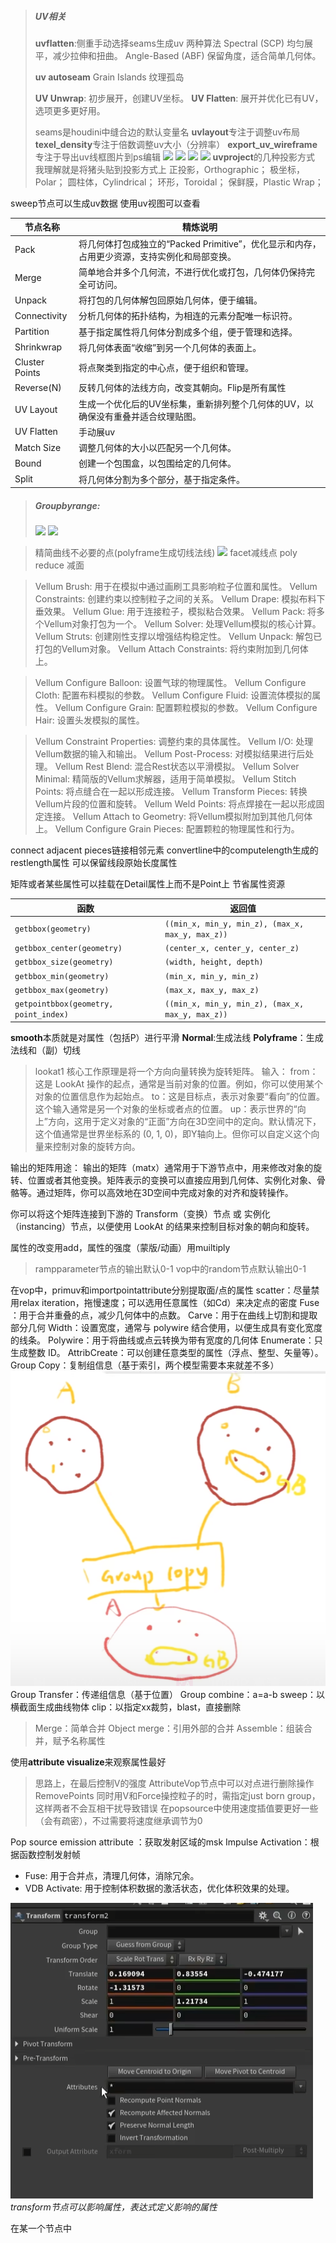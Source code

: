 >##### UV相关
>**uvflatten**:侧重手动选择seams生成uv 两种算法
Spectral (SCP) 均匀展平，减少拉伸和扭曲。
Angle-Based (ABF) 保留角度，适合简单几何体。
>
>**uv autoseam**
Grain Islands 纹理孤岛
>
>**UV Unwrap**: 初步展开，创建UV坐标。
**UV Flatten**: 展开并优化已有UV，选项更多更好用。
>
>seams是houdini中缝合边的默认变量名
**uvlayout**专注于调整uv布局
**texel_density**专注于倍数调整uv大小（分辨率）
**export_uv_wireframe** 专注于导出uv线框图片到ps编辑
![](d:/BaiduSyncdisk/DyVault/Notes/Houdini/images/2024-12-19-23-18-55.png)
![](d:/BaiduSyncdisk/DyVault/Notes/Houdini/images/2024-12-19-23-19-16.png)
![](d:/BaiduSyncdisk/DyVault/Notes/Houdini/images/2024-12-19-23-19-39.png)
![](d:/BaiduSyncdisk/DyVault/Notes/Houdini/images/2024-12-19-23-20-30.png)
**uvproject**的几种投影方式
我理解就是将猪头贴到投影方式上
正投影，Orthographic；
极坐标，Polar；
圆柱体，Cylindrical；
环形，Toroidal；
保鲜膜，Plastic Wrap；

sweep节点可以生成uv数据 使用uv视图可以查看


| 节点名称       | 精炼说明                                       |
|----------------|------------------------------------------------|
| Pack           | 将几何体打包成独立的“Packed Primitive”，优化显示和内存，占用更少资源，支持实例化和局部变换。  |
| Merge          | 简单地合并多个几何流，不进行优化或打包，几何体仍保持完全可访问。  |
| Unpack         | 将打包的几何体解包回原始几何体，便于编辑。      |
| Connectivity    | 分析几何体的拓扑结构，为相连的元素分配唯一标识符。 |
| Partition      | 基于指定属性将几何体分割成多个组，便于管理和选择。 |
| Shrinkwrap     | 将几何体表面“收缩”到另一个几何体的表面上。      |
| Cluster Points  | 将点聚类到指定的中心点，便于组织和管理。        |
| Reverse(N)        | 反转几何体的法线方向，改变其朝向。Flip是所有属性              |
| UV Layout      | 生成一个优化后的UV坐标集，重新排列整个几何体的UV，以确保没有重叠并适合纹理贴图。  |
| UV Flatten      | 手动展uv  |
| Match Size     | 调整几何体的大小以匹配另一个几何体。            |
| Bound          | 创建一个包围盒，以包围给定的几何体。            |
| Split          | 将几何体分割为多个部分，基于指定条件。          |

>##### Groupbyrange:
>![](d:/BaiduSyncdisk/DyVault/Notes/Houdini/images/2024-11-28-13-53-38.png)
![](d:/BaiduSyncdisk/DyVault/Notes/Houdini/images/2024-11-28-13-54-13.png)

>精简曲线不必要的点(polyframe生成切线法线)
![](d:/BaiduSyncdisk/DyVault/Notes/Houdini/images/2024-12-05-19-47-21.png)
facet减线点
poly reduce 减面

>Vellum Brush: 用于在模拟中通过画刷工具影响粒子位置和属性。
Vellum Constraints: 创建约束以控制粒子之间的关系。
Vellum Drape: 模拟布料下垂效果。
Vellum Glue: 用于连接粒子，模拟粘合效果。
Vellum Pack: 将多个Vellum对象打包为一个。
Vellum Solver: 处理Vellum模拟的核心计算。
Vellum Struts: 创建刚性支撑以增强结构稳定性。
Vellum Unpack: 解包已打包的Vellum对象。
Vellum Attach Constraints: 将约束附加到几何体上。

>Vellum Configure Balloon: 设置气球的物理属性。
Vellum Configure Cloth: 配置布料模拟的参数。
Vellum Configure Fluid: 设置流体模拟的属性。
Vellum Configure Grain: 配置颗粒模拟的参数。
Vellum Configure Hair: 设置头发模拟的属性。


>Vellum Constraint Properties: 调整约束的具体属性。
Vellum I/O: 处理Vellum数据的输入和输出。
Vellum Post-Process: 对模拟结果进行后处理。
Vellum Rest Blend: 混合Rest状态以平滑模拟。
Vellum Solver Minimal: 精简版的Vellum求解器，适用于简单模拟。
Vellum Stitch Points: 将点缝合在一起以形成连接。
Vellum Transform Pieces: 转换Vellum片段的位置和旋转。
Vellum Weld Points: 将点焊接在一起以形成固定连接。
Vellum Attach to Geometry: 将Vellum模拟附加到其他几何体上。
Vellum Configure Grain Pieces: 配置颗粒的物理属性和行为。


connect adjacent pieces链接相邻元素
convertline中的computelength生成的restlength属性 可以保留线段原始长度属性

矩阵或者某些属性可以挂载在Detail属性上而不是Point上
节省属性资源



| 函数                                   | 返回值                                       |
|----------------------------------------|--------------------------------------------|
| `getbbox(geometry)`                    | `((min_x, min_y, min_z), (max_x, max_y, max_z))` |
| `getbbox_center(geometry)`             | `(center_x, center_y, center_z)`          |
| `getbbox_size(geometry)`               | `(width, height, depth)`                   |
| `getbbox_min(geometry)`                | `(min_x, min_y, min_z)`                   |
| `getbbox_max(geometry)`                | `(max_x, max_y, max_z)`                   |
| `getpointbbox(geometry, point_index)`  | `((min_x, min_y, min_z), (max_x, max_y, max_z))` |

**smooth**本质就是对属性（包括P）进行平滑
**Normal**:生成法线
**Polyframe**：生成法线和（副）切线


> lookat1 核心工作原理是将一个方向向量转换为旋转矩阵。
输入：
from：这是 LookAt 操作的起点，通常是当前对象的位置。例如，你可以使用某个对象的位置信息作为起始点。
to：这是目标点，表示对象要“看向”的位置。这个输入通常是另一个对象的坐标或者点的位置。
up：表示世界的“向上”方向，这用于定义对象的“正面”方向在3D空间中的定向。默认情况下，这个值通常是世界坐标系的 (0, 1, 0)，即Y轴向上。但你可以自定义这个向量来控制对象的旋转方向。

输出的矩阵用途：
输出的矩阵（matx）通常用于下游节点中，用来修改对象的旋转、位置或者其他变换。矩阵表示的变换可以直接应用到几何体、实例化对象、骨骼等。通过矩阵，你可以高效地在3D空间中完成对象的对齐和旋转操作。

你可以将这个矩阵连接到下游的 Transform（变换）节点 或 实例化（instancing）节点，以便使用 LookAt 的结果来控制目标对象的朝向和旋转。


属性的改变用add，属性的强度（蒙版/动画）用muiltiply
>rampparameter节点的输出默认0-1
vop中的random节点默认输出0-1


在vop中，primuv和importpointattribute分别提取面/点的属性
scatter：尽量禁用relax iteration，拖慢速度；可以选用任意属性（如Cd）来决定点的密度
Fuse ：用于合并重叠的点，减少几何体中的点数。
Carve：用于在曲线上切割和提取部分几何
Width：设置宽度，通常与 polywire 结合使用，以便生成具有变化宽度的线条。
Polywire：用于将曲线或点云转换为带有宽度的几何体
Enumerate：只生成整数 ID。
AttribCreate：可以创建任意类型的属性（浮点、整型、矢量等）。
Group Copy：复制组信息（基于索引，两个模型需要本来就差不多）
![alt text](./images/image.png)
Group Transfer：传递组信息（基于位置）
Group combine：a=a-b
sweep：以横截面生成曲线物体
clip：以指定xx裁剪，blast，直接删除



>Merge：简单合并
Object merge：引用外部的合并
Assemble：组装合并，赋予名称属性

使用**attribute visualize**来观察属性最好

>思路上，在最后控制V的强度
AttributeVop节点中可以对点进行删除操作 RemovePoints
同时用V和Force操控粒子的时，需指定just born group，这样两者不会互相干扰导致错误
在popsource中使用速度插值要更好一些（会有疏密），不过需要将速度继承调节为0

Pop source
emission attribute ：获取发射区域的msk
Impulse Activation：根据函数控制发射帧
- Fuse: 用于合并点，清理几何体，消除冗余。
- VDB Activate: 用于控制体积数据的激活状态，优化体积效果的处理。

![alt text](./images/image-2.png)
*transform节点可以影响属性，表达式定义影响的属性*

在某一个节点中
